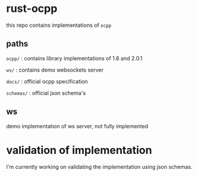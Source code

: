 # rust-ocpp

this repo contains implementations of `ocpp`

## paths

`ocpp/` : contains library implementations of 1.6 and 2.0.1

`ws/` : contains demo websockets server

`docs/` : official ocpp specification

`schemas/` : official json schema's

## ws

demo implementation of ws server, not fully implemented

# validation of implementation

I'm currently working on validating the implementation using json schemas.
